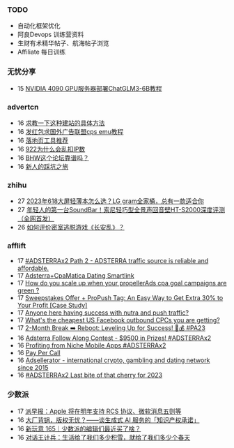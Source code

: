### TODO
-  自动化框架优化
-  阿良Devops 训练营资料
-  生财有术精华帖子、航海帖子浏览
-  Affiliate 每日训练

### 无忧分享
<!-- ruyo:START -->
-  15 [NVIDIA 4090 GPU服务器部署ChatGLM3-6B教程](https://51.ruyo.net/18538.html)<!-- ruyo:END -->

### advertcn
<!-- advertcn:START -->
-  16 [求教一下这种建站的具体方法](https://www.advertcn.com/forum.php?mod=viewthread&tid=112954)
-  16 [发红包求国外广告联盟cps emu教程](https://www.advertcn.com/forum.php?mod=viewthread&tid=112953)
-  16 [落地页工具推荐](https://www.advertcn.com/forum.php?mod=viewthread&tid=112952)
-  16 [922为什么会乱扣IP数](https://www.advertcn.com/forum.php?mod=viewthread&tid=112951)
-  16 [BHW这个论坛靠谱吗？](https://www.advertcn.com/forum.php?mod=viewthread&tid=112947)
-  16 [新人的踩坑之旅](https://www.advertcn.com/forum.php?mod=viewthread&tid=112943)<!-- advertcn:END -->

### zhihu
<!-- zhihu:START -->
-  27 [2023年618大屏轻薄本怎么选？LG gram全家桶，总有一款适合你](http://zhuanlan.zhihu.com/p/632641888?utm_campaign=rss&utm_medium=rss&utm_source=rss&utm_content=title)
-  27 [年轻人的第一台SoundBar！索尼轻巧型全景声回音壁HT-S2000深度评测（全网首发）](http://zhuanlan.zhihu.com/p/630990296?utm_campaign=rss&utm_medium=rss&utm_source=rss&utm_content=title)
-  26 [如何评价密室逃脱游戏《长安乱》？](http://www.zhihu.com/question/563950552/answer/3045961312?utm_campaign=rss&utm_medium=rss&utm_source=rss&utm_content=title)<!-- zhihu:END -->

### afflift
<!-- afflift:START -->
-  17 [#ADSTERRAx2 Path 2 - ADSTERRA traffic source is reliable and affordable.](https://afflift.com/f/threads/adsterrax2-path-2-adsterra-traffic-source-is-reliable-and-affordable.11986/)
-  17 [Adsterra+CpaMatica Dating Smartlink](https://afflift.com/f/threads/adsterra-cpamatica-dating-smartlink.12044/)
-  17 [How do you scale up when your propellerAds cpa goal campaigns are green ?](https://afflift.com/f/threads/how-do-you-scale-up-when-your-propellerads-cpa-goal-campaigns-are-green.12008/)
-  17 [Sweepstakes Offer + ProPush Tag: An Easy Way to Get Extra 30% to Your Profit [Case Study]](https://afflift.com/f/threads/sweepstakes-offer-propush-tag-an-easy-way-to-get-extra-30-to-your-profit-case-study.12041/)
-  17 [Anyone here having success with nutra and push traffic?](https://afflift.com/f/threads/anyone-here-having-success-with-nutra-and-push-traffic.12034/)
-  17 [What&#39;s the cheapest US Facebook outbound CPCs you are getting?](https://afflift.com/f/threads/whats-the-cheapest-us-facebook-outbound-cpcs-you-are-getting.12029/)
-  17 [2-Month Break ➡️ Reboot: Leveling Up for Success! 💼💰 #PA23](https://afflift.com/f/threads/2-month-break-%E2%9E%A1%EF%B8%8F-reboot-leveling-up-for-success-%F0%9F%92%BC%F0%9F%92%B0-pa23.11560/)
-  16 [Adsterra Follow Along Contest - $9500 in Prizes! #ADSTERRAx2](https://afflift.com/f/threads/adsterra-follow-along-contest-9500-in-prizes-adsterrax2.11948/)
-  16 [Profiting from Niche Mobile Apps #ADSTERRAx2](https://afflift.com/f/threads/profiting-from-niche-mobile-apps-adsterrax2.12045/)
-  16 [Pay Per Call](https://afflift.com/f/threads/pay-per-call.175/)
-  16 [Adsellerator - international crypto, gambling and dating network since 2015](https://afflift.com/f/threads/adsellerator-international-crypto-gambling-and-dating-network-since-2015.6683/)
-  16 [#ADSTERRAx2 Last bite of that cherry for 2023](https://afflift.com/f/threads/adsterrax2-last-bite-of-that-cherry-for-2023.11956/)<!-- afflift:END -->

### 少数派
<!-- sspai:START -->
-  17 [派早报：Apple 将在明年支持 RCS 协议、微软消息五则等](https://sspai.com/post/84467)
-  16 [大厂背锅，版权无忧？——谈生成式 AI 服务的「知识产权承诺」](https://sspai.com/prime/story/gen-ai-ipr-commitments)
-  16 [新玩意 165｜少数派的编辑们最近买了啥？](https://sspai.com/post/84457)
-  16 [对话王计兵：生活给了我们多少积雪，就给了我们多少个春天](https://sspai.com/post/84435)<!-- sspai:END -->
